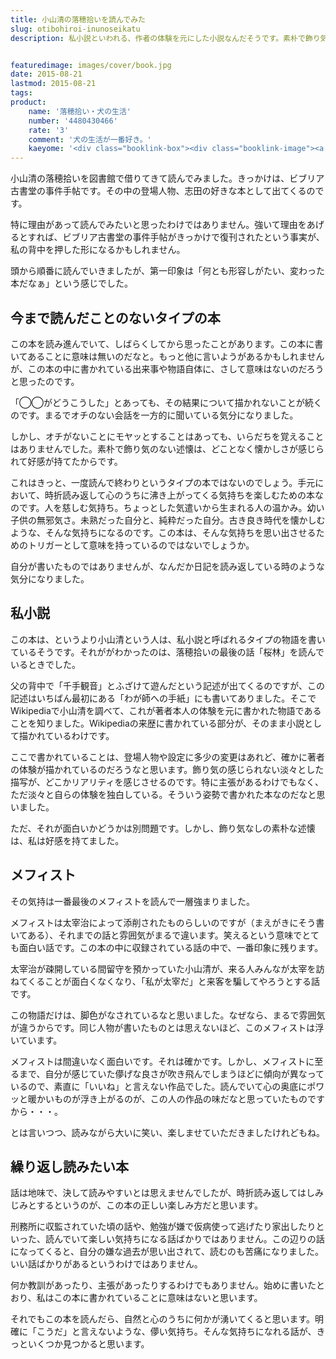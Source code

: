 ```yaml
---
title: 小山清の落穂拾いを読んでみた
slug: otibohiroi-inunoseikatu
description: 私小説といわれる、作者の体験を元にした小説なんだそうです。素朴で飾り気のない淡々とした記述が、いい味を出している気がしました。作者の体験を通じて自分の過去を思い出すようです。心のうちに湧き出る淡い気持ちを楽しむ、そんな不思議な作品でした。


featuredimage: images/cover/book.jpg
date: 2015-08-21
lastmod: 2015-08-21
tags: 
product:
    name: '落穂拾い・犬の生活'
    number: '4480430466'
    rate: '3'
    comment: '犬の生活が一番好き。'
    kaeyome: '<div class="booklink-box"><div class="booklink-image"><a href="https://www.amazon.co.jp/exec/obidos/asin/4480430466/illusionspace-22/" target="_blank" ><img src="https://ecx.images-amazon.com/images/I/610YGZ3sAbL._SL160_.jpg" style="border: none;" /></a></div><div class="booklink-info"><div class="booklink-name"><a href="https://www.amazon.co.jp/exec/obidos/asin/4480430466/illusionspace-22/" target="_blank" >落穂拾い・犬の生活 (ちくま文庫)</a><div class="booklink-powered-date">posted with <a href="https://yomereba.com" rel="nofollow" target="_blank">ヨメレバ</a></div></div><div class="booklink-detail">小山 清 筑摩書房 2013-03    </div><div class="booklink-link2"><div class="shoplinkamazon"><a href="https://www.amazon.co.jp/exec/obidos/asin/4480430466/illusionspace-22/" target="_blank" >Amazon</a></div><div class="shoplinkkindle"><a href="https://www.amazon.co.jp/gp/search?keywords=%97%8E%95%E4%8FE%82%A2%81E%8C%A2%82%CC%90%B6%8A%88%20%28%82%BF%82%AD%82%DC%95%B6%8C%C9%29&__mk_ja_JP=%83J%83%5E%83J%83i&url=node%3D2275256051&tag=illusionspace-22" target="_blank" >Kindle</a></div><div class="shoplinkrakuten"><a href="https://hb.afl.rakuten.co.jp/hgc/11acbc01.369b1bf6.11acbc02.cabf9fe9/?pc=http%3A%2F%2Fbooks.rakuten.co.jp%2Frb%2F12188364%2F%3Fscid%3Daf_ich_link_urltxt%26m%3Dhttp%3A%2F%2Fm.rakuten.co.jp%2Fev%2Fbook%2F" target="_blank" >楽天ブックス</a></div>                  	  <div class="shoplinkkino"><a href="https://ck.jp.ap.valuecommerce.com/servlet/referral?sid=3085416&pid=882196163&vc_url=http%3A%2F%2Fwww.kinokuniya.co.jp%2Ff%2Fdsg-01-9784480430465" target="_blank" >紀伊國屋書店<img src="https://ad.jp.ap.valuecommerce.com/servlet/gifbanner?sid=3085416&pid=882196163" height="1" width="1" border="0"></a></div>	  	  	</div></div><div class="booklink-footer"></div></div>'
---
```


小山清の落穂拾いを図書館で借りてきて読んでみました。きっかけは、ビブリア古書堂の事件手帖です。その中の登場人物、志田の好きな本として出てくるのです。

特に理由があって読んでみたいと思ったわけではありません。強いて理由をあげるとすれば、ビブリア古書堂の事件手帖がきっかけで復刊されたという事実が、私の背中を押した形になるかもしれません。

頭から順番に読んでいきましたが、第一印象は「何とも形容しがたい、変わった本だなぁ」という感じでした。


## 今まで読んだことのないタイプの本


この本を読み進んでいて、しばらくしてから思ったことがあります。この本に書いてあることに意味は無いのだなと。もっと他に言いようがあるかもしれませんが、この本の中に書かれている出来事や物語自体に、さして意味はないのだろうと思ったのです。

「◯◯がどうこうした」とあっても、その結果について描かれないことが続くのです。まるでオチのない会話を一方的に聞いている気分になりました。

しかし、オチがないことにモヤッとすることはあっても、いらだちを覚えることはありませんでした。素朴で飾り気のない述懐は、どことなく懐かしさが感じられて好感が持てたからです。

これはきっと、一度読んで終わりというタイプの本ではないのでしょう。手元において、時折読み返して心のうちに沸き上がってくる気持ちを楽しむための本なのです。人を慈しむ気持ち。ちょっとした気遣いから生まれる人の温かみ。幼い子供の無邪気さ。未熟だった自分と、純粋だった自分。古き良き時代を懐かしむような、そんな気持ちになるのです。この本は、そんな気持ちを思い出させるためのトリガーとして意味を持っているのではないでしょうか。

自分が書いたものではありませんが、なんだか日記を読み返している時のような気分になりました。


## 私小説


この本は、というより小山清という人は、私小説と呼ばれるタイプの物語を書いているそうです。それががわかったのは、落穂拾いの最後の話「桜林」を読んでいるときでした。

父の背中で「千手観音」とふざけて遊んだという記述が出てくるのですが、この記述はいちばん最初にある「わが師への手紙」にも書いてありました。そこでWikipediaで小山清を調べて、これが著者本人の体験を元に書かれた物語であることを知りました。Wikipediaの来歴に書かれている部分が、そのまま小説として描かれているわけです。

ここで書かれていることは、登場人物や設定に多少の変更はあれど、確かに著者の体験が描かれているのだろうなと思います。飾り気の感じられない淡々とした描写が、どこかリアリティを感じさせるのです。特に主張があるわけでもなく、ただ淡々と自らの体験を独白している。そういう姿勢で書かれた本なのだなと思いました。

ただ、それが面白いかどうかは別問題です。しかし、飾り気なしの素朴な述懐は、私は好感を持てました。


## メフィスト


その気持は一番最後のメフィストを読んで一層強まりました。

メフィストは太宰治によって添削されたものらしいのですが（まえがきにそう書いてある）、それまでの話と雰囲気がまるで違います。笑えるという意味でとても面白い話です。この本の中に収録されている話の中で、一番印象に残ります。

太宰治が疎開している間留守を預かっていた小山清が、来る人みんなが太宰を訪ねてくることが面白くなくなり、「私が太宰だ」と来客を騙してやろうとする話です。

この物語だけは、脚色がなされているなと思いました。なぜなら、まるで雰囲気が違うからです。同じ人物が書いたものとは思えないほど、このメフィストは浮いています。

メフィストは間違いなく面白いです。それは確かです。しかし、メフィストに至るまで、自分が感じていた儚げな良さが吹き飛んでしまうほどに傾向が異なっているので、素直に「いいね」と言えない作品でした。読んでいて心の奥底にポワッと暖かいものが浮き上がるのが、この人の作品の味だなと思っていたものですから・・・。

とは言いつつ、読みながら大いに笑い、楽しませていただきましたけれどもね。


## 繰り返し読みたい本


話は地味で、決して読みやすいとは思えませんでしたが、時折読み返してはしみじみとするというのが、この本の正しい楽しみ方だと思います。

刑務所に収監されていた頃の話や、勉強が嫌で仮病使って逃げたり家出したりといった、読んでいて楽しい気持ちになる話ばかりではありません。この辺りの話になってくると、自分の嫌な過去が思い出されて、読むのも苦痛になりました。いい話ばかりがあるというわけではありません。

何か教訓があったり、主張があったりするわけでもありません。始めに書いたとおり、私はこの本に書かれていることに意味はないと思います。

それでもこの本を読んだら、自然と心のうちに何かが湧いてくると思います。明確に「こうだ」と言えないような、儚い気持ち。そんな気持ちになれる話が、きっといくつか見つかると思います。


  